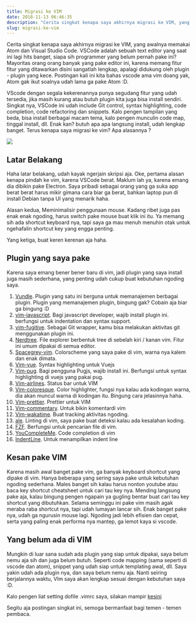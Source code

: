 ```yaml
---
title: Migrasi ke VIM
date: 2018-11-13 06:46:35
description: "Cerita singkat kenapa saya akhirnya migrasi ke VIM, yang awalnya memakai Atom dan Visual Studio Code"
slug: migrasi-ke-vim
---
```


Cerita singkat kenapa saya akhirnya migrasi ke VIM, yang awalnya memakai Atom dan Visual Studio Code. VSCode adalah sebuah text editor yang saat ini lagi hits banget, siapa sih programmer yang belum pernah pake ini? Mayoritas orang orang banyak yang pake editor ini, karena memang fitur fitur yang ditawarkan disini sangatlah lengkap, apalagi didukung oleh plugin - plugin yang kece. Postingan kali ini kita bahas vscode ama vim doang yak, Atom gak ikut soalnya udah lama ga pake Atom :D.

VScode dengan segala kekerenannya punya segudang fitur yang udah tersedia, jika masih kurang atau butuh plugin kita juga bisa install sendiri. Singkat nya, VSCode ini udah include Git control, syntax highlighting, code completion, code refactoring dan snippets. Kalo pengen tampilan yang beda, bisa install berbagai macam tema, kalo pengen munculin code map, tinggal install, dll. Enak kan? butuh apa apa langsung install, udah lengkap banget. Terus kenapa saya migrasi ke vim? Apa alasannya ?

![](https://cdn.staticaly.com/img/farm2.staticflickr.com/1964/30912919047_1394ebe190_b.jpg)

## Latar Belakang

Haha latar belakang, udah kayak ngerjain skripsi aja. Oke, pertama alasan kenapa pindah ke vim, karena VSCode berat. Maklum lah ya, karena emang dia dibikin pake Electron. Saya pribadi sebagai orang yang ga suka app berat berat harus mikir gimana cara biar ga berat, bahkan laptop pun di install Debian tanpa UI yang menarik haha. 

Alasan kedua, Meminimalisir penggunaan mouse. Kadang ribet juga pas enak enak ngoding, harus switch pake mouse buat klik ini itu. Ya memang sih ada shortcut keyboard nya, tapi saya ga mau menuh menuhin otak untuk ngehafalin shortcut key yang engga penting.

Yang ketiga, buat keren kerenan aja haha.

## Plugin yang saya pake

Karena saya emang bener bener baru di vim, jadi plugin yang saya install juga masih sederhana, yang penting udah cukup buat kebutuhan ngoding saya.

1. [Vundle](https://github.com/VundleVim/Vundle.vim). Plugin yang satu ini berguna untuk memanajemen berbagai plugin. Plugin yang memanajemen plugin, bingung gak? Cobain aja biar ga bingung :D
2. [vim-javascript](https://github.com/pangloss/vim-javascript). Bagi javascript developer, wajib install plugin ini. berfungsi untuk indentation dan syntax support.
3. [vim-fugitive](https://github.com/tpope/vim-fugitive). Sebagai Git wrapper, kamu bisa melakukan aktivitas git menggunakan plugin ini.
4. [Nerdtree](https://github.com/scrooloose/nerdtree). File explorer berbentuk tree di sebelah kiri / kanan vim. Fitur ini umum dipakai di semua editor.
5. [Spacegrey-vim](https://github.com/ajh17/Spacegray.vim). Colorscheme yang saya pake di vim, warna nya kalem dan enak dimata.
6. [Vim-vue](https://github.com/posva/vim-vue). Syntax highlighting untuk Vuejs
7. [Vim-pug](https://github.com/digitaltoad/vim-pug). Bagi pengguna Pugjs, wajib install ini. Berfungsi untuk syntax highlighting di vuejs yang pakai pug.
8. [Vim-airlines](https://github.com/vim-airline/vim-airline). Status bar untuk VIM
9. [Vim-coloresque](https://github.com/gko/vim-coloresque). Color highlighter, fungsi nya kalau ada kodingan warna, dia akan muncul warna di kodingan itu. Bingung cara jelasinnya haha.
10. [Vim-prettier](https://github.com/prettier/vim-prettier). Prettier untuk VIM
11. [Vim-commentary](https://github.com/tpope/vim-commentary). Untuk bikin komentardi vim
12. [Vim-wakatime](https://github.com/wakatime/vim-wakatime). Buat tracking aktivitas ngoding.
13. [ale](https://github.com/w0rp/ale). Linting di vim, saya pake buat deteksi kalau ada kesalahan koding.
14. [FZF](https://github.com/junegunn/fzf). Berfungsi untuk pencarian file di vim.
15. [YouCompleteMe](https://valloric.github.io/YouCompleteMe/). Code completion di vim
16. [IndentLine](https://github.com/Yggdroot/indentLine). Untuk menampilkan indent line

## Kesan pake VIM

Karena masih awal banget pake vim, ga banyak keyboard shortcut yang dipake di vim. Hanya beberapa yang sering saya pake untuk kebutuhan ngoding sederhana. Males banget sih kalau harus nonton youtube atau baca key shortcut cheatsheet untuk cari tau key nya. Mending langsung pake aja, kalau bingung pengen ngapain ya gugling bentar buat cari tau key shortcut yang dibutuhkan. Selama seminggu ini pake vim masih agak meraba raba shortcut nya, tapi udah lumayan lancar sih. Enak banget pake nya, udah ga ngurusin mouse lagi. Ngoding jadi lebih efisien dan cepat, serta yang paling enak performa nya mantep, ga lemot kaya si vscode.

## Yang belum ada di VIM

Mungkin di luar sana sudah ada plugin yang siap untuk dipakai, saya belum nemu aja sih dan juga belum butuh. Seperti code mapping (sama seperti di vscode dan atom), snippet yang udah siap untuk templating awal, dll. Saya yakin udah ada plugin nya, dan saya belum nemu aja. Nanti seiring berjalannya waktu, VIm saya akan lengkap sesuai dengan kebutuhan saya :D.

Kalo pengen liat setting dofile .vimrc saya, silakan mampir [kesini](https://gist.github.com/nusendra/0a2a27ea7b0b657276c12c44e99ebb3c)

Segitu aja postingan singkat ini, semoga bermanfaat bagi temen - temen pembaca.
